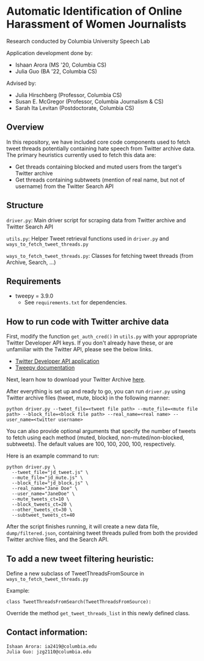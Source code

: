 # Automatic Identification of Online Harassment of Women Journalists
Research conducted by Columbia University Speech Lab

Application development done by:
- Ishaan Arora (MS '20, Columbia CS)
- Julia Guo (BA '22, Columbia CS)

Advised by:
- Julia Hirschberg (Professor, Columbia CS)
- Susan E. McGregor (Professor, Columbia Journalism & CS)
- Sarah Ita Levitan (Postdoctorate, Columbia CS)

## Overview
In this repository, we have included core code components used to fetch tweet threads potentially containing hate speech from Twitter archive data. The primary heuristics currently used to fetch this data are:
- Get threads containing blocked and muted users from the target's Twitter archive
- Get threads containing subtweets (mention of real name, but not of username) from the Twitter Search API

## Structure
`driver.py`: Main driver script for scraping data from Twitter archive and Twitter Search API

`utils.py`: Helper Tweet retrieval functions used in `driver.py` and `ways_to_fetch_tweet_threads.py`

`ways_to_fetch_tweet_threads.py`: Classes for fetching tweet threads (from Archive, Search, ...)

## Requirements
- tweepy = 3.9.0
  - See `requirements.txt` for dependencies.

## How to run code with Twitter archive data

First, modify the function `get_auth_cred()` in `utils.py` with your appropriate Twitter Developer API keys. If you don't already have these, or are unfamiliar with the Twitter API, please see the below links.
- [Twitter Developer API application](https://developer.twitter.com/en/apply-for-access) 
- [Tweepy documentation](http://docs.tweepy.org/en/v3.5.0/auth_tutorial.html)

Next, learn how to download your Twitter Archive [here](https://help.twitter.com/en/managing-your-account/how-to-download-your-twitter-archive).

After everything is set up and ready to go, you can run `driver.py` using Twitter archive files (tweet, mute, block) in the following manner:

```
python driver.py --tweet_file=<tweet file path> --mute_file=<mute file path> --block_file=<block file path> --real_name=<real name> --user_name=<twitter username>
```

You can also provide optional arguments that specify the number of tweets to fetch using each method (muted, blocked, non-muted/non-blocked, subtweets). The default values are 100, 100, 200, 100, respectively.

Here is an example command to run:
```
python driver.py \
  --tweet_file="jd_tweet.js" \
  --mute_file="jd_mute.js" \
  --block_file="jd_block.js" \
  --real_name="Jane Doe" \
  --user_name="JaneDoe" \
  --mute_tweets_ct=10 \
  --block_tweets_ct=20 \
  --other_tweets_ct=30 \
  --subtweet_tweets_ct=40
```

After the script finishes running, it will create a new data file, `dump/filtered.json`, containing tweet threads pulled from both the provided Twitter archive files, and the Search API.

## To add a new tweet filtering heuristic:
Define a new subclass of TweetThreadsFromSource in `ways_to_fetch_tweet_threads.py`

Example:
```
class TweetThreadsFromSearch(TweetThreadsFromSource):
```

Override the method `get_tweet_threads_list` in this newly defined class.

## Contact information:
```
Ishaan Arora: ia2419@columbia.edu
Julia Guo: jzg2110@columbia.edu
```